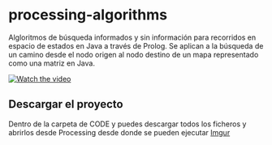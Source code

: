 # processing-algorithms
Algloritmos de búsqueda informados y sin información para recorridos en espacio de estados en Java a través de Prolog. 
Se aplican a la búsqueda de un camino desde el nodo origen al nodo destino de un mapa representado como una matriz en Java.

[![Watch the video](https://imgur.com/CBdPOpa)](https://youtu.be/zsOJFKcPlBg)

## Descargar el proyecto
Dentro de la carpeta de CODE y puedes descargar todos los ficheros y abrirlos desde Processing desde donde se pueden ejecutar
[Imgur](https://i.imgur.com/ezh2QF0.png)
